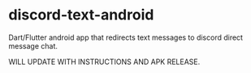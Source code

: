 # discord-text-android
 Dart/Flutter android app that redirects text messages to discord direct message chat.

WILL UPDATE WITH INSTRUCTIONS AND APK RELEASE.
